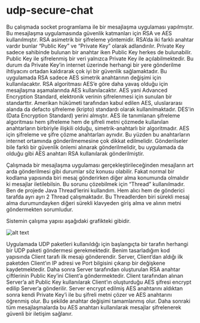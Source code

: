 # udp-secure-chat

Bu çalışmada socket programlama ile bir mesajlaşma uygulaması yapılmıştır. Bu mesajlaşma uygulamasında güvenlik katmanları için RSA ve AES kullanılmıştır. RSA asimetrik bir şifreleme yöntemidir. RSA’da iki farklı anahtar vardır bunlar “Public Key” ve “Private Key” olarak adlandırılır. Private Key sadece sahibinde bulunan bir anahtar iken Public Key herkes de bulunabilir. Public Key ile şifrelenmiş bir veri yalnızca Private Key ile açılabilmektedir. Bu durum da Private Key’in internet üzerinde herhangi bir yere gönderilme ihtiyacını ortadan kaldırarak çok iyi bir güvenlik sağlamaktadır. Bu uygulamada RSA sadece AES simetrik anahtarının değişimi için kullanılacaktır. RSA algoritması AES’e göre daha yavaş olduğu için mesajlaşma aşamalarında AES kullanılacaktır. AES yani Advanced Encryption Standard, elektronik verinin şifrelenmesi için sunulan bir standarttır. Amerikan hükûmeti tarafından kabul edilen AES, uluslararası alanda da defacto şifreleme (kripto) standardı olarak kullanılmaktadır. DES'in (Data Encryption Standard) yerini almıştır. AES ile tanımlanan şifreleme algoritması hem şifreleme hem de şifreli metni çözmede kullanılan anahtarların birbiriyle ilişkili olduğu, simetrik-anahtarlı bir algoritmadır. AES için şifreleme ve şifre çözme anahtarları aynıdır. Bu yüzden bu anahtarların internet ortamında gönderilmemesine çok dikkat edilmelidir. Gönderilseler bile farklı bir güvenlik önlemi alınarak gönderilmelidir, bu uygulamada da olduğu gibi AES anahtarı RSA kullanılarak gönderilmiştir.

Çalışmada bir mesajlaşma uygulaması gerçekleştirileceğinden mesajların art arda gönderilmesi gibi durumlar söz konusu olabilir. Fakat normal bir kodlama yapısında biri mesaj gönderirken diğer alma konumunda olmalıdır ki mesajlar iletilebilsin. Bu sorunu çözebilmek için “Thread” kullanılmadır. Ben de projede Java Thread’lerini kullandım. Hem alıcı hem de gönderici tarafda ayrı ayrı 2 Thread çalışmaktadır. Bu Threadlerden biri sürekli mesaj alma durumundayken diğeri sürekli klavyeden giriş alma ve alının metni göndermekten sorumludur.

Sistemin çalışma yapısı aşağıdaki grafikteki gibidir.

![alt text](https://raw.githubusercontent.com/ifrht/udp-secure-chat/img.png)

Uygulamada UDP paketleri kullanıldığı için başlangıçta bir tarafın herhangi bir UDP paketi göndermesi gerekmektedir. Benim tasarladığım kod yapısında Client tarafı ilk mesajı gönderendir. Server, Client’dan aldığı ilk paketden Client’ın IP adresi ve Port bilgisini çıkarıp bir değişkene kaydetmektedir. Daha sonra Server tarafından oluşturulan RSA anahtar çiftlerinin Public Key’ini Client’a göndermektedir. Client tarafından alınan Server’a ait Public Key kullanılarak Client’ın oluşturduğu AES şifresi encrypt edilip Server’a gönderilir. Server encrypt edilmiş AES anahtarını aldıktan sonra kendi Private Key’i ile bu şifreli metni çözer ve AES anahtarını öğrenmiş olur. Bu şekilde anahtar değişimi tamamlanmış olur. Daha sonraki tüm mesajlaşmalarda bu AES anahtarı kullanılarak mesajlar şifrelenerek güvenli bir iletişim sağlanır.

